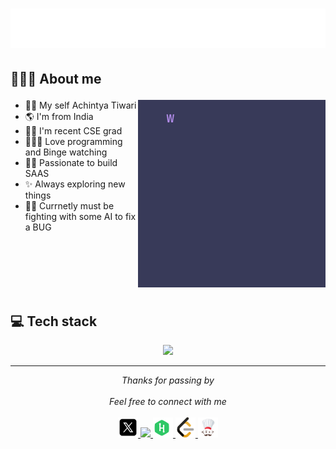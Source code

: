 <h1 align="center"> 
<img src="./hello.svg" width="600px"></h1>


## 👨🏻‍💻 About me <p align="right"> 

<img src="./message.gif" width="300px" align="right">



- 🙋‍♂️ My self Achintya Tiwari
- 🌎 I'm from India
- 👨‍🎓 I'm recent CSE grad 
- 👨🏻‍💻 Love programming and Binge watching
- 🧑‍💻 Passionate to build SAAS
- ✨ Always exploring new things 
- 🤷‍♂️ Currnetly must be fighting with some AI to fix a BUG

<br>
<br>
<br>
<br>
<br>

## 💻 Tech stack

<p align="center">
  <a href="https://skillicons.dev">
    <img src="https://skillicons.dev/icons?i=html,css,js,eclipse,express,firebase,git,mongodb,mysql,nextjs,nodejs,npm,postgres,postman,sass,java,supabase,ts,vscode&perline=7"/>
  </a>
</p>

---

<p align="center" > 
  <i>Thanks for passing by</i><br><br>
  <i>Feel free to connect with me</i><br><br>
  <a href="https://x.com/iachintyatiwari">
  <code><img width="32" src="/x.svg" /></code>
</a>
<a href="https://www.linkedin.com/in/iachintyatiwari/" >
  <code><img width="32" src="/linkdi.svg" /></code>
</a>
<a href="https://www.hackerrank.com/profile/iachintyatiwari">
  <code><img width="32" src="/hackerrank.svg" /></code>
</a>
<a href="https://leetcode.com/u/iachintyatiwari/">
  <code><img width="32" src="/leetcode.svg" /></code>
</a>
<a href="https://www.codechef.com/users/achintyatiwari">
  <code><img width="32" src="/codechef.svg"  /></code>
</a>
</p>
